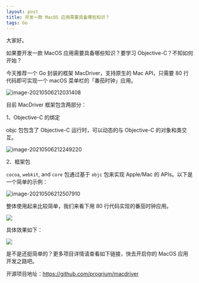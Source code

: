 ```yaml
---
layout: post
title: 开发一款 MacOS 应用需要具备哪些知识？
tags: Go
---
```


大家好。

如果要开发一款 MacOS 应用需要具备哪些知识？要学习 Objective-C？不知如何开始？

今天推荐一个 Go 封装的框架 MacDriver，支持原生的 Mac API，只需要 80 行代码即可实现一个 macOS 菜单栏的「番茄时钟」应用。

![image-20210506212031408](https://7465-test-3c9b5e-books-1301492295.tcb.qcloud.la/images/compress_image-20210506212031408.png)

目前 MacDriver 框架包含两部分：

1、Objective-C 的绑定

objc 包包含了 Objective-C 运行时，可以动态的与 Objective-C 的对象和类交互。

![image-20210506212249220](https://7465-test-3c9b5e-books-1301492295.tcb.qcloud.la/images/compress_image-20210506212249220.png)

2、框架包

`cocoa`, `webkit`, and `core` 包通过基于 `objc` 包来实现 Apple/Mac 的 APIs。以下是一个简单的示例：

![image-20210506212507910](https://7465-test-3c9b5e-books-1301492295.tcb.qcloud.la/images/compress_image-20210506212507910.png)

 整体使用起来比较简单，我们来看下用 80 行代码实现的番茄时钟应用。

![](https://7465-test-3c9b5e-books-1301492295.tcb.qcloud.la/images/compress_macdriver.fanqie.png)

具体效果如下：

![](https://7465-test-3c9b5e-books-1301492295.tcb.qcloud.la/images/pomodoro.gif)

是不是还挺简单的？更多项目详情请查看如下链接，快去开启你的 MacOS 应用开发之路吧。

开源项目地址：https://github.com/progrium/macdriver
